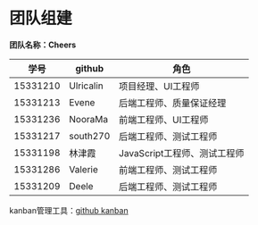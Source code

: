 # 团队组建

**团队名称：Cheers** 

学号|github|角色|
----|----|----|
15331210  |Ulricalin  |项目经理、UI工程师
15331213  |Evene  |后端工程师、质量保证经理
15331236  |NooraMa  |前端工程师、UI工程师
15331217  |south270  |后端工程师、测试工程师
15331198  |林津霞  |JavaScript工程师、测试工程师
15331286  |Valerie  |前端工程师、测试工程师
15331209  |Deele  |后端工程师、测试工程师

kanban管理工具：[github kanban](https://github.com/orgs/E-Order/projects/1)
